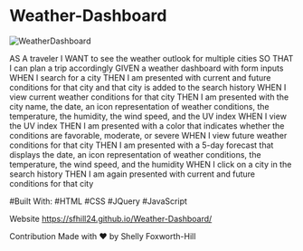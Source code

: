 # Weather-Dashboard
![WeatherDashboard](https://user-images.githubusercontent.com/49098706/210295446-70387981-2d57-4fbf-85e0-f47542fa2047.png)

AS A traveler
I WANT to see the weather outlook for multiple cities
SO THAT I can plan a trip accordingly
GIVEN a weather dashboard with form inputs
WHEN I search for a city
THEN I am presented with current and future conditions for that city and that city is added to the search history
WHEN I view current weather conditions for that city
THEN I am presented with the city name, the date, an icon representation of weather conditions, the temperature, the humidity, the wind speed, and the UV index
WHEN I view the UV index
THEN I am presented with a color that indicates whether the conditions are favorable, moderate, or severe
WHEN I view future weather conditions for that city
THEN I am presented with a 5-day forecast that displays the date, an icon representation of weather conditions, the temperature, the wind speed, and the humidity
WHEN I click on a city in the search history
THEN I am again presented with current and future conditions for that city


#Built With:
#HTML
#CSS
#JQuery
#JavaScript

Website
https://sfhill24.github.io/Weather-Dashboard/

Contribution
Made with ❤️ by Shelly Foxworth-Hill
